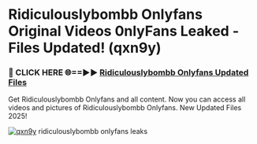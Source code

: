 # Ridiculouslybombb Onlyfans Original Videos 0nlyFans Leaked - Files Updated! (qxn9y)

<h3>🔴 CLICK HERE 🌐==►► <a href="https://tinyurl.com/2jnfzry5" rel="nofollow">Ridiculouslybombb Onlyfans Updated Files</a></h3>

Get Ridiculouslybombb Onlyfans and all content. Now you can access all videos and pictures of Ridiculouslybombb Onlyfans. New Updated Files 2025!

[![qxn9y](https://i.imgur.com/GyGTBgg.gif)](https://tinyurl.com/2jnfzry5)
ridiculouslybombb onlyfans leaks